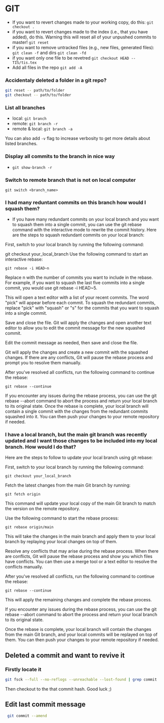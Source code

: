 # GIT

- If you want to revert changes made to your working copy, do this:
`git checkout .`
- if you want to revert changes made to the index (i.e., that you have added), do this. Warning this will reset all of your unpushed commits to master!
`git reset`
- if you want to remove untracked files (e.g., new files, generated files): `git clean -f` and dirs `git clean -fd`
- if you want only one file to be revetred
`git checkout HEAD -- TIS/tis.tex`
- Add all files in the repo
`git add -A`

### Accidentaly deleted a folder in a git repo?

```bash
git reset -- path/to/folder
git checkout -- path/to/folder
```

### List all branches
* local: `git branch`
* remote: `git branch -r`
* remote & local: `git branch -a`


You can also add `-v` flag to increase verbosity to get more details about listed branches.

### Display all commits to the branch in nice way
* `git show-branch -r`

### Switch to remote branch that is not on local computer

`git switch <branch_name>`


### I had many reduntant commits on this branch how would I squash them?
- If you have many redundant commits on your local branch and you want to squash them into a single commit, you can use the git rebase command with the interactive mode to rewrite the commit history.
Here are the steps to squash redundant commits on your local branch:

First, switch to your local branch by running the following command:

git checkout your_local_branch
Use the following command to start an interactive rebase:

```
git rebase -i HEAD~n
```

Replace n with the number of commits you want to include in the rebase. For example, if you want to squash the last five commits into a single commit, you would use git rebase -i HEAD~5.

This will open a text editor with a list of your recent commits. The word "pick" will appear before each commit. To squash the redundant commits, replace "pick" with "squash" or "s" for the commits that you want to squash into a single commit.

Save and close the file. Git will apply the changes and open another text editor to allow you to edit the commit message for the new squashed commit.

Edit the commit message as needed, then save and close the file.

Git will apply the changes and create a new commit with the squashed changes. If there are any conflicts, Git will pause the rebase process and prompt you to resolve them manually.

After you've resolved all conflicts, run the following command to continue the rebase:

```
git rebase --continue
```
If you encounter any issues during the rebase process, you can use the git rebase --abort command to abort the process and return your local branch to its original state.
Once the rebase is complete, your local branch will contain a single commit with the changes from the redundant commits squashed into it. You can then push your changes to your remote repository if needed.


### I have a local branch, but the main git branch was recently updated and I want those changes to be included into my local branch. How would I do that?
Here are the steps to follow to update your local branch using git rebase:

First, switch to your local branch by running the following command:
```
git checkout your_local_branch
```

Fetch the latest changes from the main Git branch by running:
```
git fetch origin
```
This command will update your local copy of the main Git branch to match the version on the remote repository.

Use the following command to start the rebase process:
```
git rebase origin/main
```

This will take the changes in the main branch and apply them to your local branch by replaying your local changes on top of them.

Resolve any conflicts that may arise during the rebase process. When there are conflicts, Git will pause the rebase process and show you which files have conflicts. You can then use a merge tool or a text editor to resolve the conflicts manually.

After you've resolved all conflicts, run the following command to continue the rebase:
```
git rebase --continue
```
This will apply the remaining changes and complete the rebase process.

If you encounter any issues during the rebase process, you can use the git rebase --abort command to abort the process and return your local branch to its original state.

Once the rebase is complete, your local branch will contain the changes from the main Git branch, and your local commits will be replayed on top of them. You can then push your changes to your remote repository if needed.


## Deleted a commit and want to revive it

### Firstly locate it
```bash
git fsck --full --no-reflogs --unreachable --lost-found | grep commit | cut -d " " -f 3 | xargs -n 1 git log -n 1 --pretty=oneline | grep "<commit-message>"
```
Then checkout to the that commit hash. Good luck ;)


## Edit last commit message
```bash
 git commit --amend
 ```

